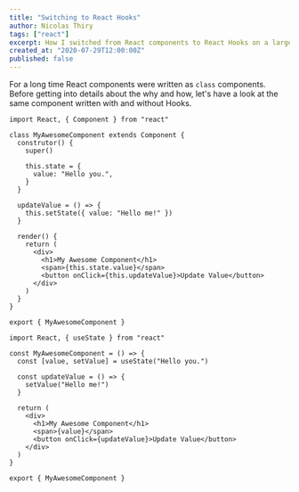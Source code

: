 ```yaml
---
title: "Switching to React Hooks"
author: Nicolas Thiry
tags: ["react"]
excerpt: How I switched from React components to React Hooks on a large scale application.
created_at: "2020-07-29T12:00:00Z"
published: false
---
```


For a long time React components were written as `class` components. Before getting into details about the why and how, let's have a look at the same component written with and without Hooks.

<SyntaxComparaison>

```React
import React, { Component } from "react"

class MyAwesomeComponent extends Component {
  construtor() {
    super()

    this.state = {
      value: "Hello you.",
    }
  }

  updateValue = () => {
    this.setState({ value: "Hello me!" })
  }

  render() {
    return (
      <div>
        <h1>My Awesome Component</h1>
        <span>{this.state.value}</span>
        <button onClick={this.updateValue}>Update Value</button>
      </div>
    )
  }
}

export { MyAwesomeComponent }
```

```React
import React, { useState } from "react"

const MyAwesomeComponent = () => {
  const [value, setValue] = useState("Hello you.")

  const updateValue = () => {
    setValue("Hello me!")
  }

  return (
    <div>
      <h1>My Awesome Component</h1>
      <span>{value}</span>
      <button onClick={updateValue}>Update Value</button>
    </div>
  )
}

export { MyAwesomeComponent }
```

</SyntaxComparaison>